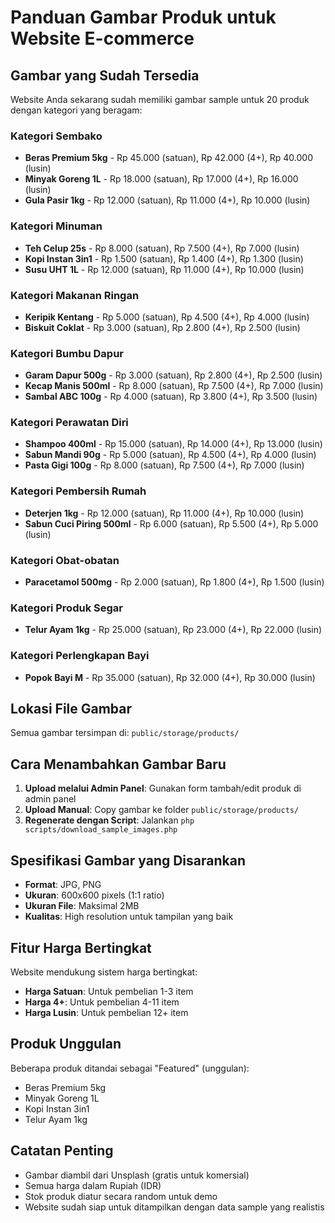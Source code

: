 # Panduan Gambar Produk untuk Website E-commerce

## Gambar yang Sudah Tersedia

Website Anda sekarang sudah memiliki gambar sample untuk 20 produk dengan kategori yang beragam:

### Kategori Sembako
- **Beras Premium 5kg** - Rp 45.000 (satuan), Rp 42.000 (4+), Rp 40.000 (lusin)
- **Minyak Goreng 1L** - Rp 18.000 (satuan), Rp 17.000 (4+), Rp 16.000 (lusin)
- **Gula Pasir 1kg** - Rp 12.000 (satuan), Rp 11.000 (4+), Rp 10.000 (lusin)

### Kategori Minuman
- **Teh Celup 25s** - Rp 8.000 (satuan), Rp 7.500 (4+), Rp 7.000 (lusin)
- **Kopi Instan 3in1** - Rp 1.500 (satuan), Rp 1.400 (4+), Rp 1.300 (lusin)
- **Susu UHT 1L** - Rp 12.000 (satuan), Rp 11.000 (4+), Rp 10.000 (lusin)

### Kategori Makanan Ringan
- **Keripik Kentang** - Rp 5.000 (satuan), Rp 4.500 (4+), Rp 4.000 (lusin)
- **Biskuit Coklat** - Rp 3.000 (satuan), Rp 2.800 (4+), Rp 2.500 (lusin)

### Kategori Bumbu Dapur
- **Garam Dapur 500g** - Rp 3.000 (satuan), Rp 2.800 (4+), Rp 2.500 (lusin)
- **Kecap Manis 500ml** - Rp 8.000 (satuan), Rp 7.500 (4+), Rp 7.000 (lusin)
- **Sambal ABC 100g** - Rp 4.000 (satuan), Rp 3.800 (4+), Rp 3.500 (lusin)

### Kategori Perawatan Diri
- **Shampoo 400ml** - Rp 15.000 (satuan), Rp 14.000 (4+), Rp 13.000 (lusin)
- **Sabun Mandi 90g** - Rp 5.000 (satuan), Rp 4.500 (4+), Rp 4.000 (lusin)
- **Pasta Gigi 100g** - Rp 8.000 (satuan), Rp 7.500 (4+), Rp 7.000 (lusin)

### Kategori Pembersih Rumah
- **Deterjen 1kg** - Rp 12.000 (satuan), Rp 11.000 (4+), Rp 10.000 (lusin)
- **Sabun Cuci Piring 500ml** - Rp 6.000 (satuan), Rp 5.500 (4+), Rp 5.000 (lusin)

### Kategori Obat-obatan
- **Paracetamol 500mg** - Rp 2.000 (satuan), Rp 1.800 (4+), Rp 1.500 (lusin)

### Kategori Produk Segar
- **Telur Ayam 1kg** - Rp 25.000 (satuan), Rp 23.000 (4+), Rp 22.000 (lusin)

### Kategori Perlengkapan Bayi
- **Popok Bayi M** - Rp 35.000 (satuan), Rp 32.000 (4+), Rp 30.000 (lusin)

## Lokasi File Gambar

Semua gambar tersimpan di: `public/storage/products/`

## Cara Menambahkan Gambar Baru

1. **Upload melalui Admin Panel**: Gunakan form tambah/edit produk di admin panel
2. **Upload Manual**: Copy gambar ke folder `public/storage/products/`
3. **Regenerate dengan Script**: Jalankan `php scripts/download_sample_images.php`

## Spesifikasi Gambar yang Disarankan

- **Format**: JPG, PNG
- **Ukuran**: 600x600 pixels (1:1 ratio)
- **Ukuran File**: Maksimal 2MB
- **Kualitas**: High resolution untuk tampilan yang baik

## Fitur Harga Bertingkat

Website mendukung sistem harga bertingkat:
- **Harga Satuan**: Untuk pembelian 1-3 item
- **Harga 4+**: Untuk pembelian 4-11 item
- **Harga Lusin**: Untuk pembelian 12+ item

## Produk Unggulan

Beberapa produk ditandai sebagai "Featured" (unggulan):
- Beras Premium 5kg
- Minyak Goreng 1L
- Kopi Instan 3in1
- Telur Ayam 1kg

## Catatan Penting

- Gambar diambil dari Unsplash (gratis untuk komersial)
- Semua harga dalam Rupiah (IDR)
- Stok produk diatur secara random untuk demo
- Website sudah siap untuk ditampilkan dengan data sample yang realistis
